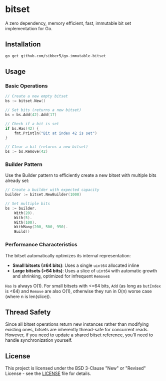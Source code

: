 # bitset

A zero dependency, memory efficient, fast, immutable bit set implementation for Go.

## Installation

```bash
go get github.com/sibber5/go-immutable-bitset
```

## Usage

### Basic Operations

```go
// Create a new empty bitset
bs := bitset.New()

// Set bits (returns a new bitset)
bs = bs.Add(42).Add(17)

// Check if a bit is set
if bs.Has(42) {
    fmt.Println("Bit at index 42 is set")
}

// Clear a bit (returns a new bitset)
bs := bs.Remove(42)
```

### Builder Pattern

Use the Builder pattern to efficiently create a new bitset with multiple bits already set:

```go
// Create a builder with expected capacity
builder := bitset.NewBuilder(1000)

// Set multiple bits
bs := builder.
    With(20).
    With(5).
    With(100).
    WithMany(200, 500, 950).
    Build()
```

### Performance Characteristics

The bitset automatically optimizes its internal representation:

- **Small bitsets (≤64 bits)**: Uses a single `uint64` allocated inline
- **Large bitsets (>64 bits)**: Uses a slice of `uint64` with automatic growth and shrinking, optimized for infrequent `Remove`s

`Has` is always O(1). For small bitsets with <=64 bits, `Add` (as long as `butIndex` is <64) and `Remove` are also O(1), otherwise they run in O(n) worse case (where n is len(slice)).

## Thread Safety

Since all bitset operations return new instances rather than modifying existing ones, bitsets are inherently thread-safe for concurrent reads. However, if you need to update a shared bitset reference, you'll need to handle synchronization yourself.

## License

This project is licensed under the BSD 3-Clause "New" or "Revised" License - see the [LICENSE](LICENSE) file for details.
